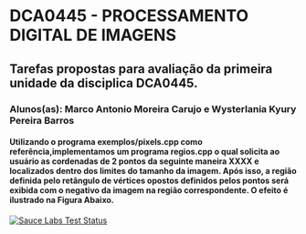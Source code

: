 # DCA0445 - PROCESSAMENTO DIGITAL DE IMAGENS
## Tarefas propostas para avaliação da primeira unidade da disciplica DCA0445.
### Alunos(as): Marco Antonio Moreira Carujo e Wysterlania Kyury Pereira Barros



#### Utilizando o programa exemplos/pixels.cpp como referência,implementamos um programa regios.cpp o qual solicita ao usuário as cordenadas de 2 pontos da seguinte maneira XXXX  e localizados dentro dos limites do tamanho da imagem. Após isso, a região definida pelo retângulo de vértices opostos definidos pelos pontos será exibida com o negativo da imagem na região correspondente. O efeito é ilustrado na Figura Abaixo.


[![Sauce Labs Test Status](https://saucelabs.com/browser-matrix/bootstrap.svg)](https://saucelabs.com/u/bootstrap)
